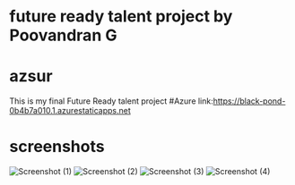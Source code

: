 # future ready talent project by Poovandran G
# azsur
This is my final Future Ready talent project
#Azure link:https://black-pond-0b4b7a010.1.azurestaticapps.net

# screenshots
![Screenshot (1)](https://user-images.githubusercontent.com/110174174/189049305-52d9a656-f4bd-407a-9119-fa8c5f56a51a.png)
![Screenshot (2)](https://user-images.githubusercontent.com/110174174/189049324-d31f492b-ecd6-435d-85a2-310e6c1b510d.png)
![Screenshot (3)](https://user-images.githubusercontent.com/110174174/189049328-f3b27036-2a3b-4142-a543-b0b64fb94272.png)
![Screenshot (4)](https://user-images.githubusercontent.com/110174174/189049339-53d38066-9dd1-4fa0-b3de-875a0846ec94.png)
